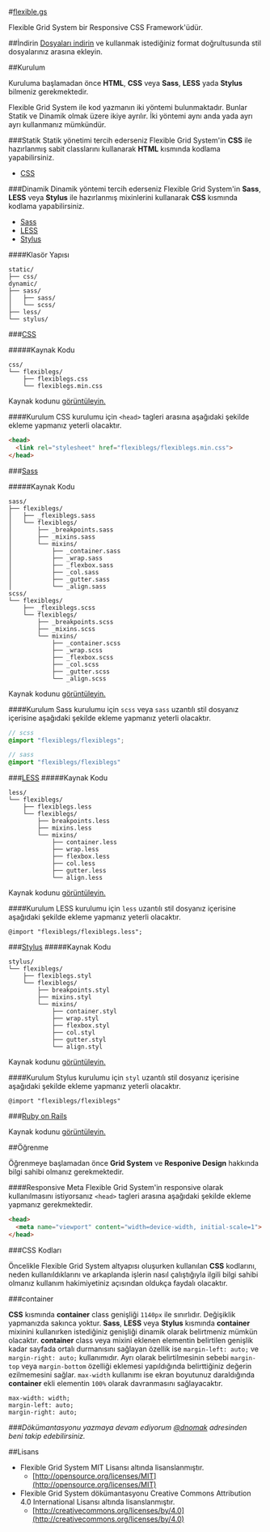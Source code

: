 #[flexible.gs](http://flexible.gs)

Flexible Grid System bir Responsive CSS Framework'üdür.

##İndirin
[Dosyaları indirin](https://github.com/flexiblegs/flexiblegs/archive/3.0.3.zip) ve kullanmak istediğiniz format doğrultusunda stil dosyalarınız arasına ekleyin.

##Kurulum

Kuruluma başlamadan önce **HTML**, **CSS** veya **Sass**, **LESS** yada **Stylus** bilmeniz gerekmektedir.

Flexible Grid System ile kod yazmanın iki yöntemi bulunmaktadır. Bunlar Statik ve Dinamik olmak üzere ikiye ayrılır. İki yöntemi aynı anda yada ayrı ayrı kullanmanız mümkündür.

###Statik
Statik yönetimi tercih ederseniz Flexible Grid System'in **CSS** ile hazırlanmış sabit classlarını kullanarak **HTML** kısmında kodlama yapabilirsiniz.
- [CSS](#css)

###Dinamik
Dinamik yöntemi tercih ederseniz Flexible Grid System'in **Sass**, **LESS** veya **Stylus** ile hazırlanmış mixinlerini kullanarak **CSS** kısmında kodlama yapabilirsiniz.
- [Sass](#sass)
- [LESS](#less)
- [Stylus](#stylus)

####Klasör Yapısı
```
static/
├── css/
dynamic/
├── sass/
│   ├── sass/
│   └── scss/
├── less/
└── stylus/
```

###[CSS](https://github.com/flexiblegs/flexiblegs/tree/master/static/css/flexiblegs)

#####Kaynak Kodu
```
css/
└── flexiblegs/
    ├── flexiblegs.css
    └── flexiblegs.min.css
```
Kaynak kodunu [görüntüleyin.](https://github.com/flexiblegs/flexiblegs/tree/master/static/css/flexiblegs)

####Kurulum
CSS kurulumu için `<head>` tagleri arasına aşağıdaki şekilde ekleme yapmanız yeterli olacaktır.
```html
<head>
  <link rel="stylesheet" href="flexiblegs/flexiblegs.min.css">
</head>
```

###[Sass](https://github.com/flexiblegs/flexiblegs/tree/master/dynamic/sass)

#####Kaynak Kodu
```
sass/
├── flexiblegs/
│   ├── _flexiblegs.sass
│   └── flexiblegs/
│       ├── _breakpoints.sass
│       ├── _mixins.sass
│       └── mixins/
│           ├── _container.sass
│           ├── _wrap.sass
│           ├── _flexbox.sass
│           ├── _col.sass
│           ├── _gutter.sass
│           └── _align.sass
scss/
└── flexiblegs/
    ├── _flexiblegs.scss
    └── flexiblegs/
        ├── _breakpoints.scss
        ├── _mixins.scss
        └── mixins/
            ├── _container.scss
            ├── _wrap.scss
            ├── _flexbox.scss
            ├── _col.scss
            ├── _gutter.scss
            └── _align.scss
```
Kaynak kodunu [görüntüleyin.](https://github.com/flexiblegs/flexiblegs/tree/master/dynamic/sass)

####Kurulum
Sass kurulumu için `scss` veya `sass` uzantılı stil dosyanız içerisine aşağıdaki şekilde ekleme yapmanız yeterli olacaktır.

```scss
// scss
@import "flexiblegs/flexiblegs";
```
```sass
// sass
@import "flexiblegs/flexiblegs"
```

###[LESS](https://github.com/flexiblegs/flexiblegs/tree/master/dynamic/less/flexiblegs)
#####Kaynak Kodu
```
less/
└── flexiblegs/
    ├── flexiblegs.less
    └── flexiblegs/
        ├── breakpoints.less
        ├── mixins.less
        └── mixins/
            ├── container.less
            ├── wrap.less
            ├── flexbox.less
            ├── col.less
            ├── gutter.less
            └── align.less
```
Kaynak kodunu [görüntüleyin.](https://github.com/flexiblegs/flexiblegs/tree/master/dynamic/less/flexiblegs)

####Kurulum
LESS kurulumu için `less` uzantılı stil dosyanız içerisine aşağıdaki şekilde ekleme yapmanız yeterli olacaktır.

```less
@import "flexiblegs/flexiblegs.less";
```

###[Stylus](https://github.com/flexiblegs/flexiblegs/tree/master/dynamic/stylus/flexiblegs)
#####Kaynak Kodu
```
stylus/
└── flexiblegs/
    ├── flexiblegs.styl
    └── flexiblegs/
        ├── breakpoints.styl
        ├── mixins.styl
        └── mixins/
            ├── container.styl
            ├── wrap.styl
            ├── flexbox.styl
            ├── col.styl
            ├── gutter.styl
            └── align.styl
```
Kaynak kodunu [görüntüleyin.](https://github.com/flexiblegs/flexiblegs/tree/master/dynamic/stylus/flexiblegs)

####Kurulum
Stylus kurulumu için `styl` uzantılı stil dosyanız içerisine aşağıdaki şekilde ekleme yapmanız yeterli olacaktır.

```styl
@import "flexiblegs/flexiblegs"
```

###[Ruby on Rails](https://github.com/flexiblegs/flexiblegs-rails)

Kaynak kodunu [görüntüleyin.](https://github.com/flexiblegs/flexiblegs-rails)

##Öğrenme

Öğrenmeye başlamadan önce **Grid System** ve **Responive Design** hakkında bilgi sahibi olmanız gerekmektedir.

####Responsive Meta
Flexible Grid System'in responsive olarak kullanılmasını istiyorsanız `<head>` tagleri arasına aşağıdaki şekilde ekleme yapmanız gerekmektedir.
```html
<head>
  <meta name="viewport" content="width=device-width, initial-scale=1">
</head>
```

###CSS Kodları

Öncelikle Flexible Grid System altyapısı oluşurken kullanılan **CSS** kodlarını, neden kullanıldıklarını ve arkaplanda işlerin nasıl çalıştığıyla ilgili bilgi sahibi olmanız kullanım hakimiyetiniz açısından oldukça faydalı olacaktır.

###container

**CSS** kısmında **container** class genişliği `1140px` ile sınırlıdır. Değişiklik yapmanızda sakınca yoktur. **Sass**, **LESS** veya **Stylus** kısmında **container** mixinini kullanırken istediğiniz genişliği dinamik olarak belirtmeniz mümkün olacaktır. **container** class veya mixini eklenen elementin belirtilen genişlik kadar sayfada ortalı durmanısını sağlayan özellik ise `margin-left: auto;` ve `margin-right: auto;` kullanımıdır. Ayrı olarak belirtilmesinin sebebi `margin-top` veya `margin-bottom` özelliği eklemesi yapıldığında belirttiğiniz değerin ezilmemesini sağlar. `max-width` kullanımı ise ekran boyutunuz daraldığında **container** ekli elementin `100%` olarak davranmasını sağlayacaktır.

```
max-width: width;
margin-left: auto;
margin-right: auto;
```

*###Dökümantasyonu yazmaya devam ediyorum [@dnomak](https://github.com/dnomak) adresinden beni takip edebilirsiniz.*

##Lisans
- Flexible Grid System MIT Lisansı altında lisanslanmıştır.
  - [http://opensource.org/licenses/MIT](http://opensource.org/licenses/MIT)
- Flexible Grid System dökümantasyonu Creative Commons Attribution 4.0 International Lisansı altında lisanslanmıştır.
  - [http://creativecommons.org/licenses/by/4.0](http://creativecommons.org/licenses/by/4.0)
